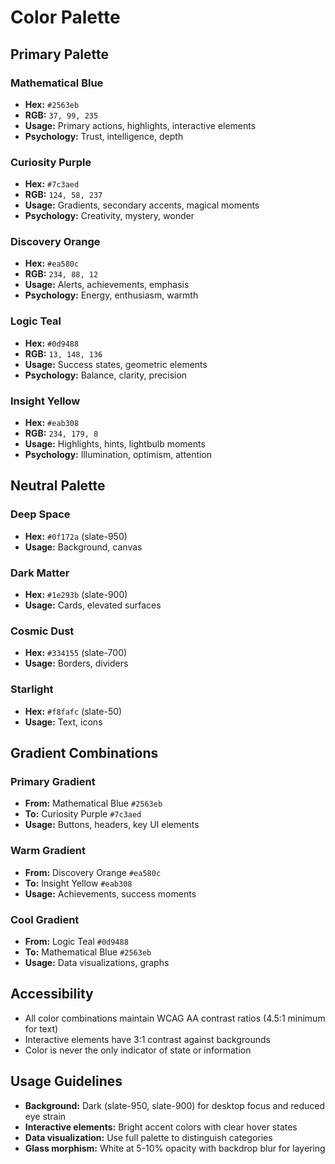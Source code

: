# Color Palette

## Primary Palette

### Mathematical Blue
- **Hex:** `#2563eb`
- **RGB:** `37, 99, 235`
- **Usage:** Primary actions, highlights, interactive elements
- **Psychology:** Trust, intelligence, depth

### Curiosity Purple
- **Hex:** `#7c3aed`
- **RGB:** `124, 58, 237`
- **Usage:** Gradients, secondary accents, magical moments
- **Psychology:** Creativity, mystery, wonder

### Discovery Orange
- **Hex:** `#ea580c`
- **RGB:** `234, 88, 12`
- **Usage:** Alerts, achievements, emphasis
- **Psychology:** Energy, enthusiasm, warmth

### Logic Teal
- **Hex:** `#0d9488`
- **RGB:** `13, 148, 136`
- **Usage:** Success states, geometric elements
- **Psychology:** Balance, clarity, precision

### Insight Yellow
- **Hex:** `#eab308`
- **RGB:** `234, 179, 8`
- **Usage:** Highlights, hints, lightbulb moments
- **Psychology:** Illumination, optimism, attention

## Neutral Palette

### Deep Space
- **Hex:** `#0f172a` (slate-950)
- **Usage:** Background, canvas

### Dark Matter
- **Hex:** `#1e293b` (slate-900)
- **Usage:** Cards, elevated surfaces

### Cosmic Dust
- **Hex:** `#334155` (slate-700)
- **Usage:** Borders, dividers

### Starlight
- **Hex:** `#f8fafc` (slate-50)
- **Usage:** Text, icons

## Gradient Combinations

### Primary Gradient
- **From:** Mathematical Blue `#2563eb`
- **To:** Curiosity Purple `#7c3aed`
- **Usage:** Buttons, headers, key UI elements

### Warm Gradient
- **From:** Discovery Orange `#ea580c`
- **To:** Insight Yellow `#eab308`
- **Usage:** Achievements, success moments

### Cool Gradient
- **From:** Logic Teal `#0d9488`
- **To:** Mathematical Blue `#2563eb`
- **Usage:** Data visualizations, graphs

## Accessibility

- All color combinations maintain WCAG AA contrast ratios (4.5:1 minimum for text)
- Interactive elements have 3:1 contrast against backgrounds
- Color is never the only indicator of state or information

## Usage Guidelines

- **Background:** Dark (slate-950, slate-900) for desktop focus and reduced eye strain
- **Interactive elements:** Bright accent colors with clear hover states
- **Data visualization:** Use full palette to distinguish categories
- **Glass morphism:** White at 5-10% opacity with backdrop blur for layering
